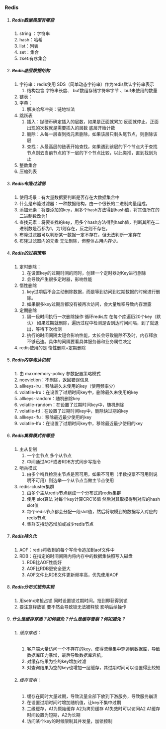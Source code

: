 ### Redis
1. ##### Redis数据类型有哪些
   1. string ：字符串 
   2. hash：哈希   
   3. list：列表   
   4. set：集合
   5. zset:有序集合 
2. ##### Redis底层数据结构
   1. 字符串：redis使用 SDS（简单动态字符串）作为redis默认字符串表示 
      1. 结构包含 字符串长度、 buf数组存储字符串字节 、buf未使用的数量
   2. 链表：
   3. 字典：
      1. 解决哈希冲突：链地址法
   4. 跳跃表
      1. 插入：抛硬币确定插入的层数，如果是正面就累加 反面就停止。正面出现的次数就是需要插入的层数 底层开始计数
      2. 删除：从每一层查到找元素删除，如果该层只剩头尾节点，则删除该层
      3. 查找：从最高层的链表开始查找，如果遇到该层的下个节点大于查找节点则去当前节点的下一层的下个节点比较，以此类推，直到找到为止
   5. 整数集合
   6. 压缩列表
3. ##### Redis布隆过滤器
   1. 使用场景：有大量数据要判断是否存在大数据集合中
   2. 什么是布隆过滤器：一种数据结构，由一个很长的二进制向量组成。
   3. 添加元素：将要添加的key，用多个hash方法得到hash值，将其值所在的二进制数改为1
   4. 查找元素：将要查找的key，用多个hash方法得到hash值，判断其所在二进制数是否都为1，为1则存在，反之则不存在。
   5. 布隆过滤器可以判断某一数据一定不存在，但无法判断一定存在
   6. 布隆过滤器内的元素 无法删除，但整体占用内存少。
4. ##### Redis的过期策略
   1. 定时删除：
      1. 在设置key的过期时间的同时，创建一个定时器对Key进行删除
      2. 会导致产生很多定时器，影响性能
   2. 惰性删除
      1. key过期后不会主动删除数据，而是等到访问到过期数据的时候进行删除。
      2. 如果很多key过期后都没有被再次访问，会大量堆积导致内存泄露
   3. 定期删除
      1. 隔一段时间执行一次删除操作 循环redis库 在每个库遍历20个key（默认） 如果过期就删除，遍历过程中检测是否到达时间间隔，到了就退出，等待下次检测
      2. 执行的时间间隔太短会影响性能，太长会导致删除不及时，内存释放不够迅速。具体的间隔要看具体服务器和业务属性决定
   4. redis使用的是 惰性删除+定期删除
5. ##### Redis内存淘汰机制
   1. 由 maxmemory-policy 参数配置策略模式
   2. noeviction：不删除，返回错误信息
   3. allkeys-lru：移除最久未使用的key（使用频率少）
   4. volatile-lru：在设置了过期时间key中，删除最久未使用的key
   5. allkeys-random：随机删除key
   6. volatile-random：在设置了过期时间key中，随机删除
   7. volatile-ttl：在设置了过期时间key中，删除快过期的key
   8. allkeys-lfu：移除最近最少使用的key
   9. volatile-lfu：在设置了过期时间key中，移除最近最少使用的key
6.  ##### Redis集群模式有哪些
    1.  主从复制
        1.  一个主节点 多个从节点
        2.  中间通过AOF或者RDB方式同步写指令
    2.  哨兵模式
        1.  由多个哨兵检测主节点是否可用，如果不可用（半数投票不可用则说明不可用）则选举一个从节点当做主节点使用
    3.  redis-cluster集群
        1.  由多个主从redis节点组成一个分布式的redis集群
        2.  使用 slot算法 对每个key计算CRC16值 然后对其取模得到对应的hash slot值
        3.  每个redis节点都会分配一段slot值，然后将取模到的数据写入对应的redis节点
        4.  集群支持动态增加或减少redis节点
7. ##### Redis持久化
   1. AOF：redis将收到的每个写命令追加到aof文件中
   2. RDB：在指定的时间间隔内将内存中的数据集快照写入磁盘
      1. RDB比AOF性能好
      2. AOF比RDB更安全更大
      3. AOF文件比RDB文件更新频率高，优先使用AOF
8. ##### Redis分布式锁的实现
   1. 用setnx来抢占锁 同时设置锁过期时间。抢到即获得到锁
   2. 要注意释放锁 要不然会导致锁无法被释放 影响后续操作
9.  ##### 什么是缓存穿透？如何避免？什么是缓存雪崩？何如避免？
       1.  ###### 缓存穿透：
           1.  客户端大量访问一个不存在的key，使得流量集中穿透到数据库，导致数据库压力暴增，最后导致数据库宕机。
           2.  对缓存结果为空的key增加过滤
           3.  对查询结果为空的key也增加一层缓存，其过期时间可以设置得比较短
       2. ###### 缓存雪崩：
           1.  缓存在同时大量过期，导致流量全部下放到下游服务，导致服务崩溃
           2.  在设置过期时间时增加随机值，让key不集中过期
           3.  二级缓存，A1为原始缓存 A2为拷贝缓存 A1失效时可以访问A2 A1缓存时间设置为短期，A2为长期
           4.  访问某个key的时候限制其并发量，加锁控制